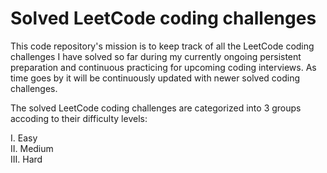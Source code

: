 # Solved LeetCode coding challenges

This code repository's mission is to keep track of all the LeetCode coding challenges I have solved so far during my currently ongoing persistent preparation and continuous practicing for upcoming coding interviews. As time goes by it will be continuously updated with newer solved coding challenges.

The solved LeetCode coding challenges are categorized into 3 groups accoding to their difficulty levels:

I.   Easy </br>
II.  Medium </br>
III. Hard </br>
